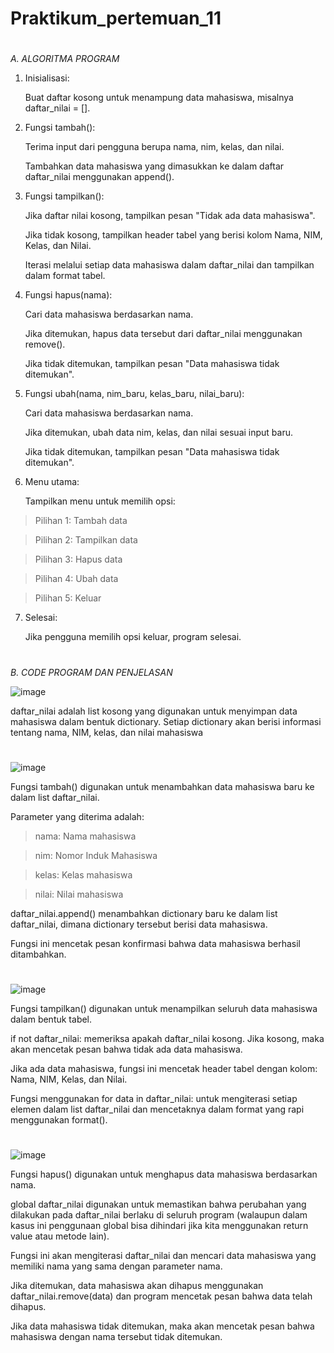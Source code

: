 # Praktikum_pertemuan_11

#

*A. ALGORITMA PROGRAM*


1. Inisialisasi:

   Buat daftar kosong untuk menampung data mahasiswa, misalnya daftar_nilai = [].
   
2. Fungsi tambah():

   Terima input dari pengguna berupa nama, nim, kelas, dan nilai.
   
   Tambahkan data mahasiswa yang dimasukkan ke dalam daftar daftar_nilai menggunakan append().
   
3. Fungsi tampilkan():

   Jika daftar nilai kosong, tampilkan pesan "Tidak ada data mahasiswa".
   
   Jika tidak kosong, tampilkan header tabel yang berisi kolom Nama, NIM, Kelas, dan Nilai.
   
   Iterasi melalui setiap data mahasiswa dalam daftar_nilai dan tampilkan dalam format tabel.
   
4. Fungsi hapus(nama):

   Cari data mahasiswa berdasarkan nama.
   
   Jika ditemukan, hapus data tersebut dari daftar_nilai menggunakan remove().
   
   Jika tidak ditemukan, tampilkan pesan "Data mahasiswa tidak ditemukan".
   
5. Fungsi ubah(nama, nim_baru, kelas_baru, nilai_baru):

   Cari data mahasiswa berdasarkan nama.
   
   Jika ditemukan, ubah data nim, kelas, dan nilai sesuai input baru.
   
   Jika tidak ditemukan, tampilkan pesan "Data mahasiswa tidak ditemukan".
   
7. Menu utama:

   Tampilkan menu untuk memilih opsi:
   
>Pilihan 1: Tambah data

>Pilihan 2: Tampilkan data

>Pilihan 3: Hapus data

>Pilihan 4: Ubah data

>Pilihan 5: Keluar

7. Selesai:

   Jika pengguna memilih opsi keluar, program selesai.

#

*B. CODE PROGRAM DAN PENJELASAN*

![image](https://github.com/user-attachments/assets/201373be-2b88-410b-b1fe-65ae68cc32e9)

daftar_nilai adalah list kosong yang digunakan untuk menyimpan data mahasiswa dalam bentuk dictionary. Setiap dictionary akan berisi informasi tentang nama, NIM, kelas, dan nilai mahasiswa

#

![image](https://github.com/user-attachments/assets/39da8d37-3013-402c-81c7-dd22818b0dd0)

Fungsi tambah() digunakan untuk menambahkan data mahasiswa baru ke dalam list daftar_nilai.

Parameter yang diterima adalah:

>nama: Nama mahasiswa

>nim: Nomor Induk Mahasiswa

>kelas: Kelas mahasiswa

>nilai: Nilai mahasiswa

daftar_nilai.append() menambahkan dictionary baru ke dalam list daftar_nilai, dimana dictionary tersebut berisi data mahasiswa.

Fungsi ini mencetak pesan konfirmasi bahwa data mahasiswa berhasil ditambahkan.

#

![image](https://github.com/user-attachments/assets/1847d267-9e47-4192-b42a-e2694b5f8a8e)

Fungsi tampilkan() digunakan untuk menampilkan seluruh data mahasiswa dalam bentuk tabel.

if not daftar_nilai: memeriksa apakah daftar_nilai kosong. Jika kosong, maka akan mencetak pesan bahwa tidak ada data mahasiswa.

Jika ada data mahasiswa, fungsi ini mencetak header tabel dengan kolom: Nama, NIM, Kelas, dan Nilai.

Fungsi menggunakan for data in daftar_nilai: untuk mengiterasi setiap elemen dalam list daftar_nilai dan mencetaknya dalam format yang rapi menggunakan format().

#

![image](https://github.com/user-attachments/assets/bfd3682d-ecf8-40a9-b3cc-0196ea12db74)

Fungsi hapus() digunakan untuk menghapus data mahasiswa berdasarkan nama.

global daftar_nilai digunakan untuk memastikan bahwa perubahan yang dilakukan pada daftar_nilai berlaku di seluruh program (walaupun dalam kasus ini penggunaan global bisa dihindari jika kita menggunakan return value atau metode lain).

Fungsi ini akan mengiterasi daftar_nilai dan mencari data mahasiswa yang memiliki nama yang sama dengan parameter nama.

Jika ditemukan, data mahasiswa akan dihapus menggunakan daftar_nilai.remove(data) dan program mencetak pesan bahwa data telah dihapus.

Jika data mahasiswa tidak ditemukan, maka akan mencetak pesan bahwa mahasiswa dengan nama tersebut tidak ditemukan.

#













